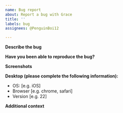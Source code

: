 ```yaml
---
name: Bug report
about: Report a bug with Grace
title: ''
labels: bug
assignees: @PenguinBoi12

---
```


**Describe the bug**
<!-- Add clear and detailed description of the bug. -->

**Have you been able to reproduce the bug?**
<!--
If you have been able to reproduce the bug, explain how you did it. 

Ex. 
 1. Go to '...'
 2. Click on '....'
 3. Scroll down to '....'
...

If you haven't been able too, explain what you were doing before the bug happend.
-->

**Screenshots**
<!-- Add screenshots to help us see the issue. -->

**Desktop (please complete the following information):**
 - OS: [e.g. iOS]
 - Browser [e.g. chrome, safari]
 - Version [e.g. 22]

**Additional context** <!-- Remove if not applicable -->
<!-- Add any other context about the problem here. -->
